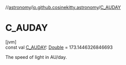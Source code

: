 //[astronomy](../../index.md)/[io.github.cosinekitty.astronomy](index.md)/[C_AUDAY](-c_-a-u-d-a-y.md)

# C_AUDAY

[jvm]\
const val [C_AUDAY](-c_-a-u-d-a-y.md): [Double](https://kotlinlang.org/api/latest/jvm/stdlib/kotlin/-double/index.html) = 173.1446326846693

The speed of light in AU/day.
